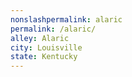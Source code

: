 ```yaml
---
﻿nonslashpermalink: alaric
permalink: /alaric/
alley: Alaric
city: Louisville
state: Kentucky
---
```


